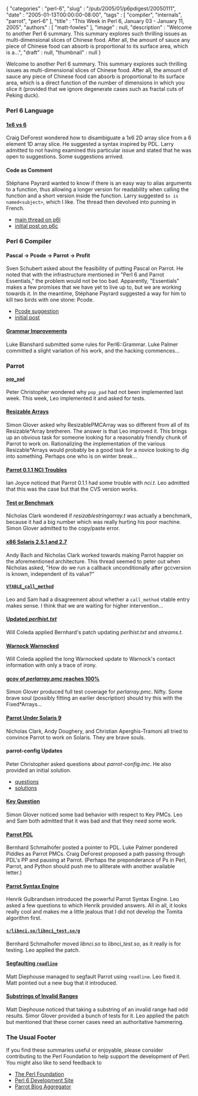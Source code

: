{
   "categories" : "perl-6",
   "slug" : "/pub/2005/01/p6pdigest/20050111",
   "date" : "2005-01-13T00:00:00-08:00",
   "tags" : [
      "compiler",
      "internals",
      "parrot",
      "perl-6"
   ],
   "title" : "This Week in Perl 6, January 03 - January 11, 2005",
   "authors" : [
      "matt-fowles"
   ],
   "image" : null,
   "description" : "Welcome to another Perl 6 summary. This summary explores such thrilling issues as multi-dimensional slices of Chinese food. After all, the amount of sauce any piece of Chinese food can absorb is proportional to its surface area, which is a...",
   "draft" : null,
   "thumbnail" : null
}





Welcome to another Perl 6 summary. This summary explores such thrilling
issues as multi-dimensional slices of Chinese food. After all, the
amount of sauce any piece of Chinese food can absorb is proportional to
its surface area, which is a direct function of the number of dimensions
in which you slice it (provided that we ignore degenerate cases such as
fractal cuts of Peking duck).

### Perl 6 Language

#### [1x6 vs 6](http://groups-beta.google.com/group/perl.perl6.language/browse_frm/thread/96503cca52fd9c56/143ada0ec06bb3d6?_done=%2Fgroup%2Fperl.perl6.language%3F&_doneTitle=Back+to+topics&_doneTitle=Back&&d#143ada0ec06bb3d6)

Craig DeForest wondered how to disambiguate a 1x6 2D array slice from a
6 element 1D array slice. He suggested a syntax inspired by PDL. Larry
admitted to not having examined this particular issue and stated that he
was open to suggestions. Some suggestions arrived.

#### Code as Comment

Stéphane Payrard wanted to know if there is an easy way to alias
arguments to a function, thus allowing a longer version for readability
when calling the function and a short version inside the function. Larry
suggested `$s is named<subject>`, which I like. The thread then devolved
into punning in French.

-   [main thread on
    p6l](http://groups-beta.google.com/group/perl.perl6.language/browse_frm/thread/b3eee67e168e307c/1e865f9b0b1b2eec?_done=%2Fgroup%2Fperl.perl6.language%3F&_doneTitle=Back+to+topics&_doneTitle=Back&&d#1e865f9b0b1b2eec)
-   [initial post on
    p6c](http://groups-beta.google.com/group/perl.perl6.compiler/browse_frm/thread/34c2d1c64556ad07/cab2f1836ad19582?_done=%2Fgroup%2Fperl.perl6.compiler%3F&_doneTitle=Back+to+topics&_doneTitle=Back&&d#cab2f1836ad19582)

### Perl 6 Compiler

#### Pascal -&gt; Pcode -&gt; Parrot -&gt; Profit

Sven Schubert asked about the feasibility of putting Pascal on Parrot.
He noted that with the infrastructure mentioned in "Perl 6 and Parrot
Essentials," the problem would not be too bad. Apparently, "Essentials"
makes a few promises that we have yet to live up to, but we are working
towards it. In the meantime, Stéphane Payrard suggested a way for him to
kill two birds with one stone: Pcode.

-   [Pcode
    suggestion](http://groups-beta.google.com/group/perl.perl6.compiler/browse_frm/thread/31a7d76b780722ab/23815e6300154554?_done=%2Fgroup%2Fperl.perl6.compiler%3F&_doneTitle=Back+to+topics&_doneTitle=Back&&d#23815e6300154554)
-   [initial
    post](http://groups-beta.google.com/group/perl.perl6.internals/browse_frm/thread/5b37e4529be13da3/03efb9c0ed436c59?_done=%2Fgroup%2Fperl.perl6.internals%3F&_doneTitle=Back+to+topics&_doneTitle=Back&&d#03efb9c0ed436c59)

#### [Grammar Improvements](http://groups-beta.google.com/group/perl.perl6.compiler/browse_frm/thread/af402d8eaa2595f5/709e2b99e7df1547?_done=%2Fgroup%2Fperl.perl6.compiler%3F&_doneTitle=Back+to+topics&_doneTitle=Back&&d#709e2b99e7df1547)

Luke Blanshard submitted some rules for Perl6::Grammar. Luke Palmer
committed a slight variation of his work, and the hacking commences...

### Parrot

#### [`pop_pad`](http://groups-beta.google.com/group/perl.perl6.internals/browse_frm/thread/98354eb8d0d4ad70/04dcf794b58ef4a0?_done=%2Fgroup%2Fperl.perl6.internals%3F&_doneTitle=Back+to+topics&_doneTitle=Back&&d#04dcf794b58ef4a0)

Peter Christopher wondered why `pop_pad` had not been implemented last
week. This week, Leo implemented it and asked for tests.

#### [Resizable Arrays](http://groups-beta.google.com/group/perl.perl6.internals/browse_frm/thread/f7fa725341795347/930c3b4d1c0a5f44?_done=%2Fgroup%2Fperl.perl6.internals%3F&_doneTitle=Back+to+topics&_doneTitle=Back&&d#930c3b4d1c0a5f44)

Simon Glover asked why ResizablePMCArray was so different from all of
its Resizable\*Array bretheren. The answer is that Leo improved it. This
brings up an obvious task for someone looking for a reasonably friendly
chunk of Parrot to work on. Rationalizing the implementation of the
various Resizable\*Arrays would probably be a good task for a novice
looking to dig into something. Perhaps one who is on winter break...

#### [Parrot 0.1.1 NCI Troubles](http://groups-beta.google.com/group/perl.perl6.internals/browse_frm/thread/d8dfa0fafe02dedb/8b10b2c544763410?_done=%2Fgroup%2Fperl.perl6.internals%3F&_doneTitle=Back+to+topics&_doneTitle=Back&&d#8b10b2c544763410)

Ian Joyce noticed that Parrot 0.1.1 had some trouble with *nci.t*. Leo
admitted that this was the case but that the CVS version works.

#### [Test or Benchmark](http://groups-beta.google.com/group/perl.perl6.internals/browse_frm/thread/691a2601522351b8/e78069511d71c018?_done=%2Fgroup%2Fperl.perl6.internals%3F&_doneTitle=Back+to+topics&_doneTitle=Back&&d#e78069511d71c018)

Nicholas Clark wondered if *resizablestringarray.t* was actually a
benchmark, because it had a big number which was really hurting his poor
machine. Simon Glover admitted to the copy/paste error.

#### [x86 Solaris 2.5.1 and 2.7](http://groups-beta.google.com/group/perl.perl6.internals/browse_frm/thread/9500522899e1947b/d074ce8ab3a62a63?_done=%2Fgroup%2Fperl.perl6.internals%3F&_doneTitle=Back+to+topics&_doneTitle=Back&&d#d074ce8ab3a62a63)

Andy Bach and Nicholas Clark worked towards making Parrot happier on the
aforementioned architecture. This thread seemed to peter out when
Nicholas asked, "How do we run a callback unconditionally after
gccversion is known, independent of its value?"

#### [`VTABLE_call_method`](http://groups-beta.google.com/group/perl.perl6.internals/browse_frm/thread/8aae892b30afa338/aa30e97030cae110?_done=%2Fgroup%2Fperl.perl6.internals%3F&_doneTitle=Back+to+topics&_doneTitle=Back&&d#aa30e97030cae110)

Leo and Sam had a disagreement about whether a `call_method` vtable
entry makes sense. I think that we are waiting for higher
intervention...

#### [Updated *perlhist.txt*](http://groups-beta.google.com/group/perl.perl6.internals/browse_frm/thread/22bfbb14721de0ae/5c5636ab4ee74101?_done=%2Fgroup%2Fperl.perl6.internals%3F&_doneTitle=Back+to+topics&_doneTitle=Back&&d#5c5636ab4ee74101)

Will Coleda applied Bernhard's patch updating *perlhist.txt* and
*streams.t*.

#### [Warnock Warnocked](http://groups-beta.google.com/group/perl.perl6.internals/browse_frm/thread/0034a7409597efbd/26896bd124b55178?_done=%2Fgroup%2Fperl.perl6.internals%3F&_doneTitle=Back+to+topics&_doneTitle=Back&&d#26896bd124b55178)

Will Coleda applied the long Warnocked update to Warnock's contact
information with only a trace of irony.

#### [gcov of *perlarray.pmc* reaches 100%](http://groups-beta.google.com/group/perl.perl6.internals/browse_frm/thread/cfeeb0ef3dde12e2/cdae29a89b1d92fd?_done=%2Fgroup%2Fperl.perl6.internals%3F&_doneTitle=Back+to+topics&_doneTitle=Back&&d#cdae29a89b1d92fd)

Simon Glover produced full test coverage for *perlarray.pmc*. Nifty.
Some brave soul (possibly fitting an earlier description) should try
this with the Fixed\*Arrays...

#### [Parrot Under Solaris 9](http://groups-beta.google.com/group/perl.perl6.internals/browse_frm/thread/29ef269bdd16cb75/4f694b44349d51af?_done=%2Fgroup%2Fperl.perl6.internals%3F&_doneTitle=Back+to+topics&_doneTitle=Back&&d#4f694b44349d51af)

Nicholas Clark, Andy Doughery, and Christian Aperghis-Tramoni all tried
to convince Parrot to work on Solaris. They are brave souls.

#### parrot-config Updates

Peter Christopher asked questions about *parrot-config.imc*. He also
provided an initial solution.

-   [questions](http://groups-beta.google.com/group/perl.perl6.internals/browse_frm/thread/55ea99da3b3804d6/0fca617bc5a38f44?_done=%2Fgroup%2Fperl.perl6.internals%3F&_doneTitle=Back+to+topics&_doneTitle=Back&&d#0fca617bc5a38f44)
-   [solutions](http://groups-beta.google.com/group/perl.perl6.internals/browse_frm/thread/6fc67af19e318b3a/1230d9bda8fb8e02?_done=%2Fgroup%2Fperl.perl6.internals%3F&_doneTitle=Back+to+topics&_doneTitle=Back&&d#1230d9bda8fb8e02)

#### [Key Question](http://groups-beta.google.com/group/perl.perl6.internals/browse_frm/thread/c52d8b7fb46e4ebc/e3751681e70f1c9c?_done=%2Fgroup%2Fperl.perl6.internals%3F&_doneTitle=Back+to+topics&_doneTitle=Back&&d#e3751681e70f1c9c)

Simon Glover noticed some bad behavior with respect to Key PMCs. Leo and
Sam both admitted that it was bad and that they need some work.

#### [Parrot PDL](http://groups-beta.google.com/group/perl.perl6.internals/browse_frm/thread/46014b8262325b39/ac1d0b1889657d86?_done=%2Fgroup%2Fperl.perl6.internals%3F&_doneTitle=Back+to+topics&_doneTitle=Back&&d#ac1d0b1889657d86)

Bernhard Schmalhofer posted a pointer to PDL. Luke Palmer pondered
Piddles as Parrot PMCs. Craig DeForest proposed a path passing through
PDL's PP and pausing at Parrot. (Perhaps the preponderance of Ps in
Perl, Parrot, and Python should push me to alliterate with another
available letter.)

#### [Parrot Syntax Engine](http://groups-beta.google.com/group/perl.perl6.internals/browse_frm/thread/6c638108bf813c3f/54b769e955cedae1?_done=%2Fgroup%2Fperl.perl6.internals%3F&_doneTitle=Back+to+topics&_doneTitle=Back&&d#54b769e955cedae1)

Henrik Gulbrandsen introduced the powerful Parrot Syntax Engine. Leo
asked a few questions to which Henrik provided answers. All in all, it
looks really cool and makes me a little jealous that I did not develop
the Tomita algorithm first.

#### [`s/libnci.so/libnci_test.so/g`](http://groups-beta.google.com/group/perl.perl6.internals/browse_frm/thread/6c5ada8ac62b3599/98645416ee9d7b0a?_done=%2Fgroup%2Fperl.perl6.internals%3F&_doneTitle=Back+to+topics&_doneTitle=Back&&d#98645416ee9d7b0a)

Bernhard Schmalhofer moved *libnci.so* to *libnci\_test.so*, as it
really is for testing. Leo applied the patch.

#### [Segfaulting `readline`](http://groups-beta.google.com/group/perl.perl6.internals/browse_frm/thread/0697a38c020c9142/8793d3ef6ed74697?_done=%2Fgroup%2Fperl.perl6.internals%3F&_doneTitle=Back+to+topics&_doneTitle=Back&&d#8793d3ef6ed74697)

Matt Diephouse managed to segfault Parrot using `readline`. Leo fixed
it. Matt pointed out a new bug that it introduced.

#### [Substrings of Invalid Ranges](http://groups-beta.google.com/group/perl.perl6.internals/browse_frm/thread/ce98e6dd1754a27c/4d536284ff2a9043?_done=%2Fgroup%2Fperl.perl6.internals%3F&_doneTitle=Back+to+topics&_doneTitle=Back&&d#4d536284ff2a9043)

Matt Diephouse noticed that taking a substring of an invalid range had
odd results. Simor Glover provided a bunch of tests for it. Leo applied
the patch but mentioned that these corner cases need an authoritative
hammering.

### The Usual Footer

If you find these summaries useful or enjoyable, please consider
contributing to the Perl Foundation to help support the development of
Perl. You might also like to send feedback to

-   [The Perl Foundation](http://donate.perl-foundation.org/)
-   [Perl 6 Development Site](http://dev.perl.org/perl6/)
-   [Parrot Blog Aggregator](http://planet.parrotcode.org/)


